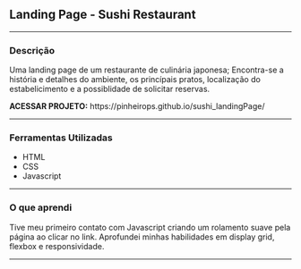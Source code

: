 <h2>Landing Page - Sushi Restaurant</h2>
<hr>
<h3>Descrição</h3>
<p>Uma landing page de um restaurante de culinária japonesa; Encontra-se a história e detalhes do ambiente, os princípais pratos, localização do estabelicimento e a possiblidade de solicitar reservas.</p>
<p><strong>ACESSAR PROJETO:</strong> https://pinheirops.github.io/sushi_landingPage/</p>
<hr>
<h3>Ferramentas Utilizadas</h3>
<ul>
  <li>HTML</li>
  <li>CSS</li>
  <li>Javascript</li>
</ul>
<hr>
<h3>O que aprendi</h3>
<p>Tive meu primeiro contato com Javascript criando um rolamento suave pela página ao clicar no link. Aprofundei minhas habilidades em display grid, flexbox e responsividade.</p>
<hr>
